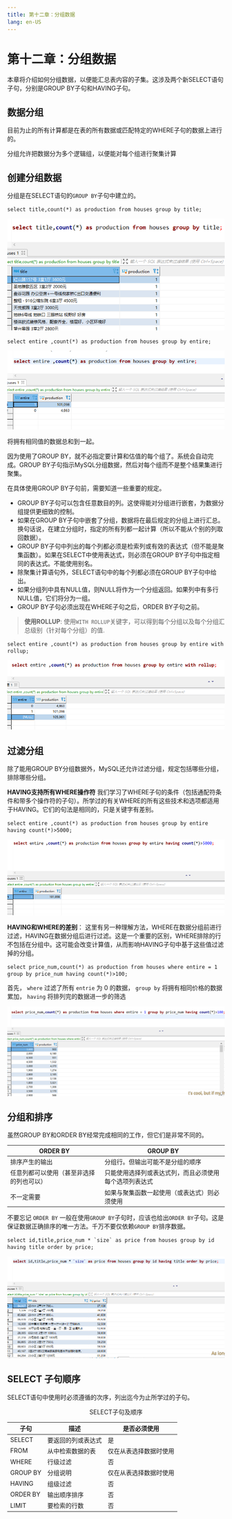 ```yaml
---
title: 第十二章：分组数据
lang: en-US
---
```


# 第十二章：分组数据

本章将介绍如何分组数据，以便能汇总表内容的子集。这涉及两个新SELECT语句子句，分别是GROUP BY子句和HAVING子句。

## 数据分组

目前为止的所有计算都是在表的所有数据或匹配特定的WHERE子句的数据上进行的。

分组允许把数据分为多个逻辑组，以便能对每个组进行聚集计算

## 创建分组数据

分组是在SELECT语句的`GROUP BY`子句中建立的。

~~~mysql
select title,count(*) as production from houses group by title;
~~~

![image-20211018172139053](./img/image-20211018172139053.png)

~~~mysql
select entire ,count(*) as production from houses group by entire;
~~~

![image-20211018172223538](./img/image-20211018172223538.png)

将拥有相同值的数据总和到一起。

因为使用了GROUP BY，就不必指定要计算和估值的每个组了。系统会自动完成。GROUP BY子句指示MySQL分组数据，然后对每个组而不是整个结果集进行聚集。

在具体使用GROUP BY子句前，需要知道一些重要的规定。

- GROUP BY子句可以包含任意数目的列。这使得能对分组进行嵌套，为数据分组提供更细致的控制。
- 如果在GROUP BY子句中嵌套了分组，数据将在最后规定的分组上进行汇总。换句话说，在建立分组时，指定的所有列都一起计算（所以不能从个别的列取回数据）。 
- GROUP BY子句中列出的每个列都必须是检索列或有效的表达式（但不能是聚集函数）。如果在SELECT中使用表达式，则必须在GROUP BY子句中指定相同的表达式。不能使用别名。
- 除聚集计算语句外，SELECT语句中的每个列都必须在GROUP BY子句中给出。
- 如果分组列中具有NULL值，则NULL将作为一个分组返回。如果列中有多行NULL值，它们将分为一组。
- GROUP BY子句必须出现在WHERE子句之后，ORDER BY子句之前。

> **使用ROLLUP**: 使用`WITH ROLLUP`关键字，可以得到每个分组以及每个分组汇总级别（针对每个分组）的值.

~~~mysql
select entire ,count(*) as production from houses group by entire with rollup;
~~~

![image-20211018172730681](./img/image-20211018172730681.png)

## 过滤分组

除了能用GROUP BY分组数据外，MySQL还允许过滤分组，规定包括哪些分组，排除哪些分组。

**HAVING支持所有WHERE操作符** 我们学习了WHERE子句的条件（包括通配符条件和带多个操作符的子句）。所学过的有关WHERE的所有这些技术和选项都适用于HAVING。它们的句法是相同的，只是关键字有差别。

~~~mysql
select entire ,count(*) as production from houses group by entire having count(*)>5000;
~~~

![image-20211018173007059](./img/image-20211018173007059.png)

**HAVING和WHERE的差别**： 这里有另一种理解方法，WHERE在数据分组前进行过滤，HAVING在数据分组后进行过滤。这是一个重要的区别，WHERE排除的行不包括在分组中。这可能会改变计算值，从而影响HAVING子句中基于这些值过滤掉的分组。

~~~mysql
select price_num,count(*) as production from houses where entire = 1 group by price_num having count(*)>100;
~~~

首先， `where` 过滤了所有 `entrie` 为 0 的数据， `group by` 将拥有相同价格的数据累加， `having` 将排列完的数据进一步的筛选

![image-20211018174212703](./img/image-20211018174212703.png)

## 分组和排序

虽然GROUP BY和ORDER BY经常完成相同的工作，但它们是非常不同的。

| ORDER BY | GROUP BY |
|----------|----------|
| 排序产生的输出 | 分组行。但输出可能不是分组的顺序 |
| 任意列都可以使用（甚至非选择的列也可以） | 只能使用选择列或表达式列，而且必须使用每个选项列表达式 |
| 不一定需要 | 如果与聚集函数一起使用（或表达式）则必须使用 |

不要忘记 `ORDER BY` 一般在使用`GROUP BY`子句时，应该也给出`ORDER BY`子句。这是保证数据正确排序的唯一方法。千万不要仅依赖`GROUP BY`排序数据。

~~~mysql
select id,title,price_num * `size` as price from houses group by id having title order by price; 
~~~

![image-20211018180652544](./img/image-20211018180652544.png)

## SELECT 子句顺序

SELECT语句中使用时必须遵循的次序，列出迄今为止所学过的子句。

<center>SELECT子句及顺序</center>

| 子句 | 描述 | 是否必须使用 |
|------|------|------------|
| SELECT | 要返回的列或表达式 | 是 |
| FROM | 从中检索数据的表 | 仅在从表选择数据时使用 |
| WHERE | 行级过滤 | 否 |
| GROUP BY | 分组说明 | 仅在从表选择数据时使用 |
| HAVING | 组级过滤 | 否 |
| ORDER BY | 输出顺序排序 | 否 |
| LIMIT | 要检索的行数 | 否 |